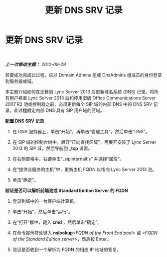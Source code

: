 ﻿---
title: 更新 DNS SRV 记录
TOCTitle: 更新 DNS SRV 记录
ms:assetid: a29149aa-30cc-4a59-af98-fb95c2385cce
ms:mtpsurl: https://technet.microsoft.com/zh-cn/library/JJ688161(v=OCS.15)
ms:contentKeyID: 49888540
ms.date: 05/19/2016
mtps_version: v=OCS.15
ms.translationtype: HT
---

# 更新 DNS SRV 记录

 

_**上一次修改主题：** 2012-09-29_

若要成功完成此过程，应以 Domain Admins 组或 DnsAdmins 组成员的身份登录到服务器或域。

本主题介绍如何在迁移到 Lync Server 2013 后更新域名系统 (DNS) 记录。将所有用户移至 Lync Server 2013 后和停用旧版 Office Communications Server 2007 R2 池或控制器之前，必须更新每个 SIP 域的内部 DNS 中的 DNS SRV 记录。此过程假定内部 DNS 具有 SIP 用户域的区域。

**配置 DNS SRV 记录**

1.  在 DNS 服务器上，单击“开始”，再单击“管理工具”，然后单击“DNS”。

2.  在 SIP 域的控制台树中，展开“正向查找区域”，再展开安装了 Lync Server 2013 的 SIP 域，然后导航到 **\_tcp** 设置。

3.  在右侧窗格中，右键单击“\_sipinternaltls” 并选择“属性”。

4.  在“提供此服务的主机”中，更新主机 FQDN 以指向 Lync Server 2013 池。

5.  单击“确定”。

**验证是否可以解析前端池或 Standard Edition Server 的 FQDN**

1.  登录到域中的一台客户端计算机。

2.  单击“开始”，然后单击“运行”。

3.  在“打开”框中，键入 **cmd** ，然后单击“确定”。

4.  在命令提示符处键入 **nslookup**<span></span>*\<FQDN of the Front End pool\>* 或 *\<FQDN of the Standard Edition server\>*，然后按 Enter。

5.  验证是否收到一个解析为 FQDN 的相应 IP 地址的答复。

